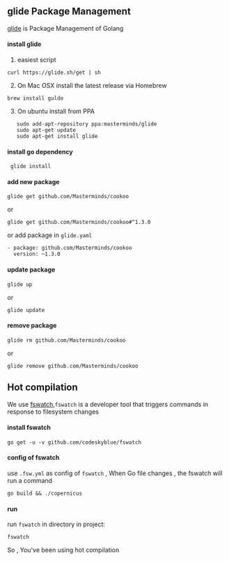 

## glide Package Management 
[glide](https://github.com/Masterminds/glide) is Package Management of Golang

#### install glide
 1. easiest script
 ```
 curl https://glide.sh/get | sh
 ```
 2. On Mac OSX install the latest release via Homebrew
 ```
 brew install gulde
 ```
 3. On ubuntu install from PPA
 ```
    sudo add-apt-repository ppa:masterminds/glide 
    sudo apt-get update
    sudo apt-get install glide
   ```
   
#### install go dependency
```
 glide install
```
#### add new package
```
glide get github.com/Masterminds/cookoo 
```
or 
```
glide get github.com/Masterminds/cookoo#^1.3.0
```
or add package in `glide.yaml`
```
- package: github.com/Masterminds/cookoo
  version: ~1.3.0
```
#### update package 
```
glide up
```
or 
```
glide update
```
#### remove package
```
glide rm github.com/Masterminds/cookoo
```
or 
```
glide remove github.com/Masterminds/cookoo
```
## Hot compilation
We use [fswatch](https://github.com/codeskyblue/fswatch),`fswatch` is a developer tool that triggers commands in response to filesystem changes
#### install fswatch
```
go get -u -v github.com/codeskyblue/fswatch
```
#### config of fswatch
use `.fsw.yml` as config of `fswatch` , When Go file changes , the fswatch will run a command
```
go build && ./copernicus
```
#### run 
run `fswatch` in directory in project:
```
fswatch
```
So , You've been using hot compilation

